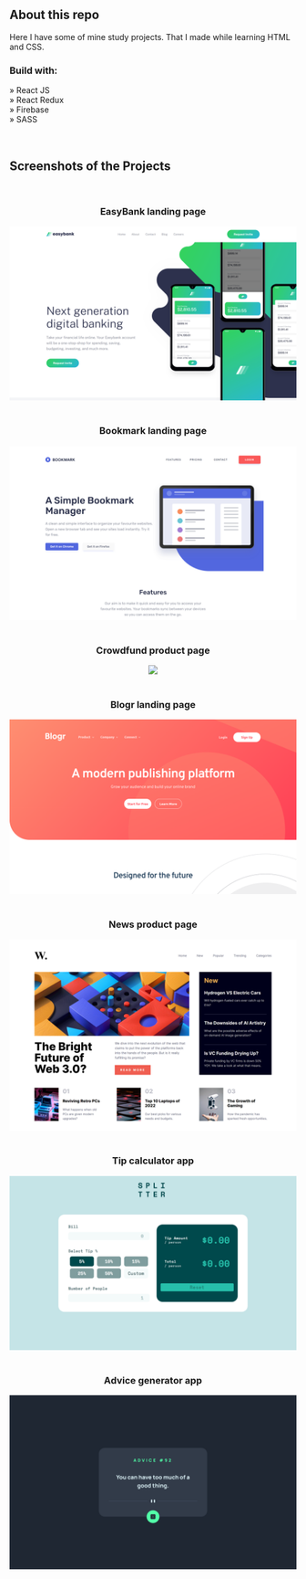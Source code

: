 <h2>About this repo</h2>

<p>Here I have some of mine study projects. That I made while learning HTML and CSS.</p>

<h3>Build with:</h3>

» React JS <br>
» React Redux <br>
» Firebase <br>
» SASS <br>

<br>

<h2>Screenshots of the Projects</h2>

<br>
<h3 align='center'>EasyBank landing page</h3>
<div align='center'>
<img src='./preview/preview-easybank.png'/>
</div>

<br>
<h3 align='center'>Bookmark landing page</h3>
<div align='center'>
<img src='./preview/preview-bookmark.png'/>
</div>

<br>
<h3 align='center'>Crowdfund product page</h3>
<div align='center'>
<img src='./preview/preview-crowfund.png'/>
</div>

<br>
<h3 align='center'>Blogr landing page</h3>
<div align='center'>
<img src='./preview/preview-blogr.png'/>
</div>

<br>
<h3 align='center'>News product page</h3>
<div align='center'>
<img src='./preview/preview-news.png'/>
</div>

<br>
<h3 align='center'>Tip calculator app</h3>
<div align='center'>
<img src='./preview/preview-tipCalc.png'/>
</div>

<br>
<h3 align='center'>Advice generator app</h3>
<div align='center'>
<img src='./preview/preview-adviceGenerator.png'/>
</div>
